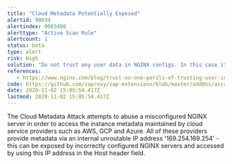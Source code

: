 ```yaml
---
title: "Cloud Metadata Potentially Exposed"
alertid: 90034
alertindex: 9003400
alerttype: "Active Scan Rule"
alertcount: 1
status: beta
type: alert
risk: High
solution: "Do not trust any user data in NGINX configs. In this case it is probably the use of the $host variable which is set from the 'Host' header and can be controlled by an attacker."
references:
   - https://www.nginx.com/blog/trust-no-one-perils-of-trusting-user-input/
code: https://github.com/zaproxy/zap-extensions/blob/master/addOns/ascanrulesBeta/src/main/java/org/zaproxy/zap/extension/ascanrulesBeta/CloudMetadataScanRule.java
date: 2020-11-02 15:05:54.417Z
lastmod: 2020-11-02 15:05:54.417Z
---
```

The Cloud Metadata Attack attempts to abuse a misconfigured NGINX server in order to access the instance metadata maintained by cloud service providers such as AWS, GCP and Azure.
All of these providers provide metadata via an internal unroutable IP address '169.254.169.254' - this can be exposed by incorrectly configured NGINX servers and accessed by using this IP address in the Host header field.

